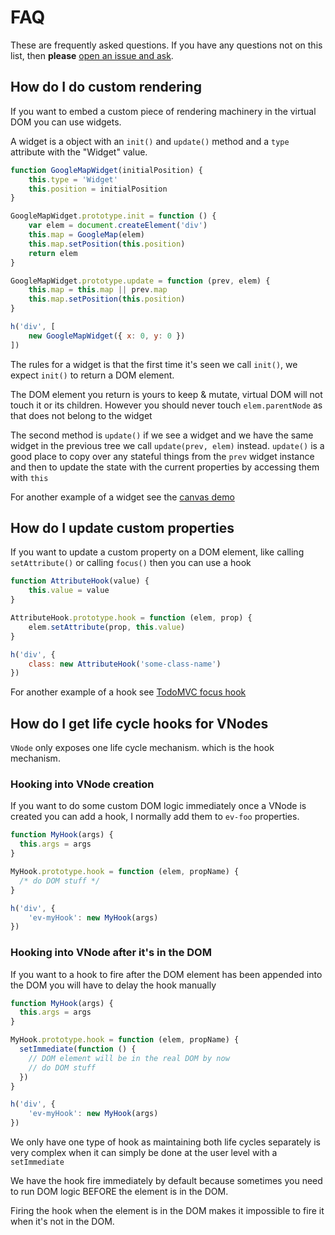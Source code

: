 # FAQ

These are frequently asked questions. If you have any questions
not on this list, then **please** [open an issue and ask][new-issue].

[new-issue]: https://github.com/Matt-Esch/virtual-dom/issues/new

## How do I do custom rendering

If you want to embed a custom piece of rendering machinery in
  the virtual DOM you can use widgets.

A widget is a object with an `init()` and `update()` method and a `type` attribute with the "Widget" value.

```js
function GoogleMapWidget(initialPosition) {
    this.type = 'Widget'
    this.position = initialPosition
}

GoogleMapWidget.prototype.init = function () {
    var elem = document.createElement('div')
    this.map = GoogleMap(elem)
    this.map.setPosition(this.position)
    return elem
}

GoogleMapWidget.prototype.update = function (prev, elem) {
    this.map = this.map || prev.map
    this.map.setPosition(this.position)
}

h('div', [
    new GoogleMapWidget({ x: 0, y: 0 })
])
```

The rules for a widget is that the first time it's seen we call
  `init()`, we expect `init()` to return a DOM element.

The DOM element you return is yours to keep & mutate, virtual
  DOM will not touch it or its children. However you should never
  touch `elem.parentNode` as that does not belong to the widget

The second method is `update()` if we see a widget and we have
  the same widget in the previous tree we call `update(prev, elem)`
  instead. `update()` is a good place to copy over any stateful
  things from the `prev` widget instance and then to update the
  state with the current properties by accessing them with `this`

For another example of a widget see the
    [canvas demo](examples/canvas.js)

## How do I update custom properties

If you want to update a custom property on a DOM element, like
  calling `setAttribute()` or calling `focus()` then you can
  use a hook

```js
function AttributeHook(value) {
    this.value = value
}

AttributeHook.prototype.hook = function (elem, prop) {
    elem.setAttribute(prop, this.value)
}

h('div', {
    class: new AttributeHook('some-class-name')
})
```

For another example of a hook see
  [TodoMVC focus hook](https://github.com/Raynos/mercury/blob/master/examples/lib/focus-hook.js)

## How do I get life cycle hooks for VNodes

`VNode` only exposes one life cycle mechanism. which is the hook
  mechanism.

### Hooking into VNode creation

If you want to do some custom DOM logic immediately once a VNode
  is created you can add a hook, I normally add them to
  `ev-foo` properties.

```js
function MyHook(args) {
  this.args = args
}

MyHook.prototype.hook = function (elem, propName) {
  /* do DOM stuff */
}

h('div', {
    'ev-myHook': new MyHook(args)
})
```

### Hooking into VNode after it's in the DOM

If you want to a hook to fire after the DOM element has been
  appended into the DOM you will have to delay the hook manually

```js
function MyHook(args) {
  this.args = args
}

MyHook.prototype.hook = function (elem, propName) {
  setImmediate(function () {
    // DOM element will be in the real DOM by now
    // do DOM stuff
  })
}

h('div', {
    'ev-myHook': new MyHook(args)
})
```

We only have one type of hook as maintaining both life cycles
  separately is very complex when it can simply be done at
  the user level with a `setImmediate`

We have the hook fire immediately by default because sometimes
  you need to run DOM logic BEFORE the element is in the DOM.

Firing the hook when the element is in the DOM makes it
  impossible to fire it when it's not in the DOM.

